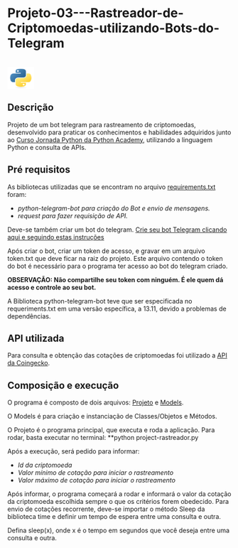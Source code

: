 # Projeto-03---Rastreador-de-Criptomoedas-utilizando-Bots-do-Telegram
<!-- Emoji e Language Tools -->
<div style="display: inline_block"><br>
 <img align="center" alt="Thercio-Python" height="50" width="60" src="https://raw.githubusercontent.com/devicons/devicon/master/icons/python/python-original.svg">
</div>

## **Descrição**

<div class = "text-justify">

Projeto de um bot telegram para rastreamento de criptomoedas, desenvolvido para praticar os conhecimentos e habilidades adquiridos  junto ao [Curso Jornada Python da Python Academy](https://pythonacademy.com.br/jornada-python/), utilizando a linguagem Python e consulta de APIs.

</div>

## **Pré requisitos**
<div class = "text-justify">

As bibliotecas utilizadas que se encontram no arquivo [requirements.txt](https://github.com/thercior/Projeto-03---Rastreador-de-Criptomoedas-utilizando-Bots-do-Telegram/blob/main/requirements.txt) foram:

</div>
  
  - *python-telegram-bot para criação do Bot e envio de mensagens.*
  - *request para fazer requisição de API.*

<div class = "text-justify">

Deve-se também criar um bot do telegram. [Crie seu bot Telegram clicando aqui e seguindo estas instruções](https://canaltech.com.br/apps/como-criar-um-bot-no-telegram-botfather/)

Após criar o bot, criar um token de acesso, e gravar em um arquivo token.txt que deve ficar na raiz do projeto. Este arquivo contendo o token do bot é necessário para o programa ter acesso ao bot do telegram criado.

  **OBSERVAÇÃO: Não compartilhe seu token com ninguém. É ele quem dá acesso e controle ao seu bot.**

</div>

<div class = "text-justify">

A Biblioteca python-telegram-bot teve que ser especificada no requeriments.txt em uma versão específica, a 13.11, devido a problemas de dependências.

</div>

## **API utilizada**
Para consulta e obtenção das cotações de criptomoedas foi utilizado a [API da Coingecko](https://www.coingecko.com/pt/api/documentation).
  
## **Composição e execução**

<div class = "text-justify">

O programa é composto de dois arquivos: [Projeto](https://github.com/thercior/Projeto-03---Rastreador-de-Criptomoedas-utilizando-Bots-do-Telegram/blob/main/project-rastreador.py) e [Models](https://github.com/thercior/Projeto-03---Rastreador-de-Criptomoedas-utilizando-Bots-do-Telegram/blob/main/models.py).

O Models é para criação e instanciação de Classes/Objetos e Métodos.

O Projeto é o programa principal, que executa e roda a aplicação. Para rodar, basta executar no terminal:
  **python project-rastreador.py

Após a execução, será pedido para informar:
 
</div>

 - *Id da criptomoeda*
 - *Valor mínimo de cotação para iniciar o rastreamento*
 - *Valor máximo de cotação para iniciar o rastreamento*

<div class = "text-justify">
 
Após informar, o programa começará a rodar e informará o valor da cotação da criptomoeda escolhida sempre o que os critérios forem obedecido. Para envio de cotações recorrente, deve-se importar o método Sleep da biblioteca time e definir um tempo de espera entre uma consulta e outra. 

Defina sleep(x), onde x é o tempo em segundos que você deseja entre uma consulta e outra.

</div>
